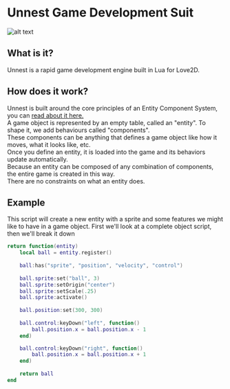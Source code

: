 # Unnest Game Development Suit
![alt text](https://github.com/thebenign/unnest/blob/master/icons/banner.png "Banner Image")

## What is it?
Unnest is a rapid game development engine built in Lua for Love2D.

## How does it work?
Unnest is built around the core principles of an Entity Component System, you can [read about it here.](https://en.wikipedia.org/wiki/Entity%E2%80%93component%E2%80%93system)  
A game object is represented by an empty table, called an "entity". To shape it, we add behaviours called "components".  
These components can be anything that defines a game object like how it moves, what it looks like, etc.  
Once you define an entity, it is loaded into the game and its behaviors update automatically.  
Because an entity can be composed of any combination of components, the entire game is created in this way.  
There are no constraints on what an entity does.

## Example  
This script will create a new entity with a sprite and some features we might like to have in a game object.
First we'll look at a complete object script, then we'll break it down
```Lua
return function(entity) 
    local ball = entity.register()
    
    ball:has("sprite", "position", "velocity", "control")
    
    ball.sprite:set("ball", 3)
    ball.sprite:setOrigin("center")
    ball.sprite:setScale(.25)
    ball.sprite:activate()
    
    ball.position:set(300, 300)
    
    ball.control:keyDown("left", function()
        ball.position.x = ball.position.x - 1
    end)

    ball.control:keyDown("right", function()
        ball.position.x = ball.position.x + 1
    end)
    
    return ball
end
```
